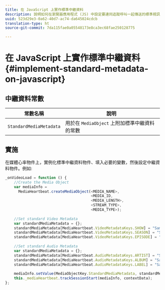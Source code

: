 ```yaml
---
title: 在 JavaScript 上實作標準中繼資料
description: 說明如何在瀏覽器應用程式 (JS) 中設定要連同追蹤呼叫一起傳送的標準視訊和廣告中繼資料。
uuid: 523d29e3-0a62-40d7-ac74-da645024cdcb
translation-type: ht
source-git-commit: 7da115fae0a05548173e8ca3ec68fae250128775

---
```



# 在 JavaScript 上實作標準中繼資料{#implement-standard-metadata-on-javascript}

## 中繼資料常數

| 常數名稱 | 說明 |
| --- | --- |
| `StandardMediaMetadata` | 用於在 `MediaObject` 上附加標準中繼資料的常數 |

## 實施

在媒體心率物件上，實例化標準中繼資料物件、填入必要的變數，然後設定中繼資料物件。例如:

```js
_onVideoLoad = function () { 
    //Create the Media Object   
    var mediaInfo =  
      MediaHeartbeat.createMediaObject(<MEDIA_NAME>,  
                                       <MEDIA_ID,  
                                       <MEDIA_LENGTH>, 
                                       <STREAM_TYPE>,
                                       <MEDIA_TYPE>); 
 
    //Set standard Video Metadata 
    var standardMediaMetadata = {};     
    standardMediaMetadata[MediaHeartbeat.VideoMetadataKeys.SHOW] = "Sample Show"; 
    standardMediaMetadata[MediaHeartbeat.VideoMetadataKeys.SEASON] = "Sample Season"; 
    standardMediaMetadata[MediaHeartbeat.VideoMetadataKeys.EPISODE] = "Sample Episode"; 
 
    //Set standard Audio Metadata 
    var standardMediaMetadata = {};     
    standardMediaMetadata[MediaHeartbeat.AudioMetadataKeys.ARTIST] = "Sample Artist"; 
    standardMediaMetadata[MediaHeartbeat.AudioMetadataKeys.ALBUM] = "Sample Album"; 
    standardMediaMetadata[MediaHeartbeat.AudioMetadataKeys.LABEL] = "Sample Label"; 
 
    mediaInfo.setValue(MediaObjectKey.StandardMediaMetadata, standardMediaMetadata); 
    this._mediaHeartbeat.trackSessionStart(mediaInfo, contextData); 
}; 
```

